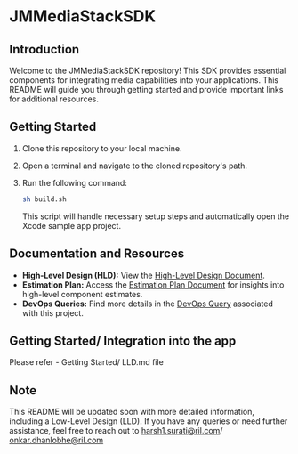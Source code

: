 
# JMMediaStackSDK

## Introduction
Welcome to the JMMediaStackSDK repository! This SDK provides essential components for integrating media capabilities into your applications. This README will guide you through getting started and provide important links for additional resources.

## Getting Started
1. Clone this repository to your local machine.
2. Open a terminal and navigate to the cloned repository's path.
3. Run the following command:
   
   ```bash
   sh build.sh
   ```
   
   This script will handle necessary setup steps and automatically open the Xcode sample app project.

## Documentation and Resources
- **High-Level Design (HLD):** View the [High-Level Design Document](https://devops.jio.com/JioPlatforms/JioMeet_Pilot/_queries/query/92d788e8-738a-4f2d-b59d-86b78a4d9716/).
- **Estimation Plan:** Access the [Estimation Plan Document](https://rilcloud-my.sharepoint.com/:x:/r/personal/harsh1_surati_ril_com/Documents/JMMediaStack/JM%20Media%20Stack%20iOS%20High%20level%20component%20estimates.xlsx?d=wc96ec06825f14e4984138f1aafdad580&csf=1&web=1&e=FopyZc) for insights into high-level component estimates.
- **DevOps Queries:** Find more details in the [DevOps Query](https://devops.jio.com/JioPlatforms/JioMeet_Pilot/_queries/query/92d788e8-738a-4f2d-b59d-86b78a4d9716/) associated with this project.

## Getting Started/ Integration into the app
Please refer - Getting Started/ LLD.md file

## Note
This README will be updated soon with more detailed information, including a Low-Level Design (LLD). If you have any queries or need further assistance, feel free to reach out to harsh1.surati@ril.com/ onkar.dhanlobhe@ril.com
